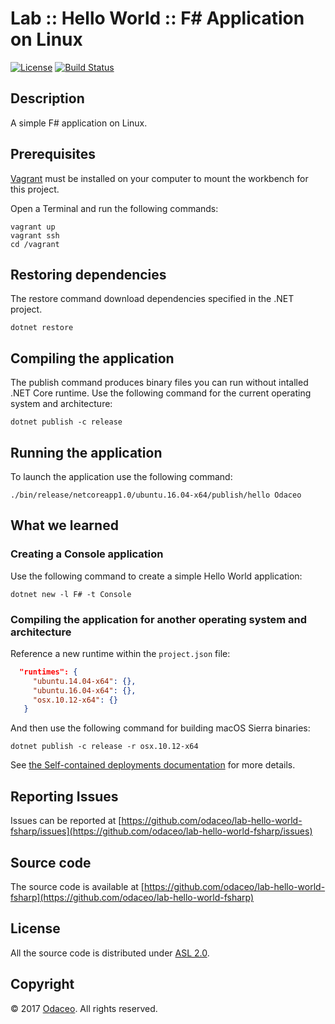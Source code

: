 # Lab :: Hello World :: F# Application on Linux

[![License](https://img.shields.io/github/license/odaceo/lab-hello-world-fsharp.svg)](LICENSE)
[![Build Status](https://travis-ci.org/odaceo/lab-hello-world-fsharp.svg)](https://travis-ci.org/odaceo/lab-hello-world-fsharp)

## Description

A simple F# application on Linux.

## Prerequisites

[Vagrant](https://www.vagrantup.com/downloads.html) must be installed on your 
computer to mount the workbench for this project.

Open a Terminal and run the following commands:

```shell
vagrant up
vagrant ssh
cd /vagrant
```

## Restoring dependencies

The restore command download dependencies specified in the .NET project.

``` shell
dotnet restore
```

## Compiling the application

The publish command produces binary files you can run without intalled .NET Core runtime.
Use the following command for the current operating system and architecture:

``` shell
dotnet publish -c release
```

## Running the application

To launch the application use the following command:

``` shell
./bin/release/netcoreapp1.0/ubuntu.16.04-x64/publish/hello Odaceo
```

## What we learned

### Creating a Console application

Use the following command to create a simple Hello World application:

``` shell
dotnet new -l F# -t Console
```

### Compiling the application for another operating system and architecture

Reference a new runtime within the `project.json` file:

``` json
  "runtimes": {
     "ubuntu.14.04-x64": {},
     "ubuntu.16.04-x64": {},
     "osx.10.12-x64": {}    
   }
```

And then use the following command for building macOS Sierra binaries:

``` shell
dotnet publish -c release -r osx.10.12-x64
```

See [the Self-contained deployments documentation](https://docs.microsoft.com/en-us/dotnet/articles/core/deploying/index#self-contained-deployments-scd) for more details.

## Reporting Issues

Issues can be reported at [https://github.com/odaceo/lab-hello-world-fsharp/issues](https://github.com/odaceo/lab-hello-world-fsharp/issues)

## Source code

The source code is available at [https://github.com/odaceo/lab-hello-world-fsharp](https://github.com/odaceo/lab-hello-world-fsharp)

## License

All the source code is distributed under [ASL 2.0](LICENSE).

## Copyright

© 2017 [Odaceo](http://odaceo.ch). All rights reserved.
